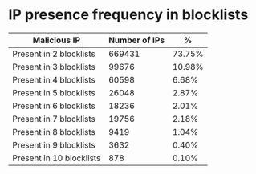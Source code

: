 # IP presence frequency in blocklists
| Malicious IP | Number of IPs | % |
|----|----|----|
| Present in 2 blocklists | 669431 | 73.75% |
| Present in 3 blocklists | 99676 | 10.98% |
| Present in 4 blocklists | 60598 | 6.68% |
| Present in 5 blocklists | 26048 | 2.87% |
| Present in 6 blocklists | 18236 | 2.01% |
| Present in 7 blocklists | 19756 | 2.18% |
| Present in 8 blocklists | 9419 | 1.04% |
| Present in 9 blocklists | 3632 | 0.40% |
| Present in 10 blocklists | 878 | 0.10% |
